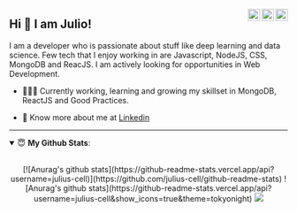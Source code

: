<a href="https://twitter.com/Pratikpkb" target="_blank" rel="nofollow"><img align="right" alt="Pratik's Twitter" width="22px" src="https://cdn.jsdelivr.net/npm/simple-icons@v3/icons/twitter.svg" /></a><a href="https://www.linkedin.com/in/pratik-kumar04" target="_blank" rel="nofollow"><img align="right" alt="Pratik's Linkdein" width="22px" src="https://cdn.jsdelivr.net/npm/simple-icons@v3/icons/linkedin.svg" /></a><a href="https://www.instagram.com/pratikkumar04" target="_blank" rel="nofollow"><img align="right" alt="Pratik's Insta" width="22px" src="https://cdn.jsdelivr.net/npm/simple-icons@v3/icons/instagram.svg" /></a>

## Hi 👋 I am Julio! 
I am a developer who is passionate about stuff like deep learning and data science. Few tech that I enjoy working in are Javascript, NodeJS, CSS, MongoDB and ReacJS. I am actively looking for opportunities in Web Development.
- 👨🏽‍💻 Currently working, learning and growing my skillset in MongoDB, ReactJS and Good Practices.
<!-- 🤝 Open for collaborations in deep learning, analytics and data science. -->
- 👨 Know more about me at [Linkedin](https://www.linkedin.com/in/julio-cid-beroiza/) 
<!-- 🌐 Visit my [porfolio website](https://pr2tik1.github.io/) for complete background and contact. -->
<!-- 👋 My personal [blog site](https://pr2tik1.github.io/blog/) -->

---
<details open>
 <summary> 😇 <b>My Github Stats</b>: </summary>
<br>
<p align = "center">
  [![Anurag's github stats](https://github-readme-stats.vercel.app/api?username=julius-cell)](https://github.com/julius-cell/github-readme-stats)
  ![Anurag's github stats](https://github-readme-stats.vercel.app/api?username=julius-cell&show_icons=true&theme=tokyonight)
  <img src = "https://github-readme-stats.vercel.app/api/top-langs/?username=julius-cell&hide=css,java,html&theme=radical">
</p>

</details>

